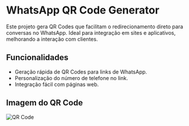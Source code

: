 # WhatsApp QR Code Generator

Este projeto gera QR Codes que facilitam o redirecionamento direto para conversas no WhatsApp. Ideal para integração em sites e aplicativos, melhorando a interação com clientes.

## Funcionalidades

- Geração rápida de QR Codes para links de WhatsApp.
- Personalização do número de telefone no link.
- Integração fácil com páginas web.

## Imagem do QR Code

![QR Code](qrcode_whatsapp.png)

